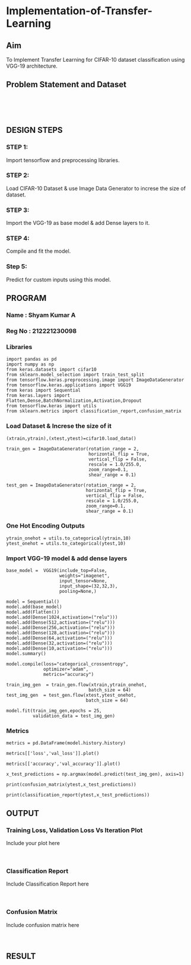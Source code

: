 # Implementation-of-Transfer-Learning
## Aim
To Implement Transfer Learning for CIFAR-10 dataset classification using VGG-19 architecture.
## Problem Statement and Dataset
</br>
</br>
</br>

## DESIGN STEPS
### STEP 1:
Import tensorflow and preprocessing libraries.

### STEP 2:
Load CIFAR-10 Dataset & use Image Data Generator to increse the size of dataset.

### STEP 3:
Import the VGG-19 as base model & add Dense layers to it.

### STEP 4:
Compile and fit the model.

### Step 5:
Predict for custom inputs using this model.

## PROGRAM

### Name : Shyam Kumar A
### Reg No : 212221230098
### Libraries
```
import pandas as pd
import numpy as np
from keras.datasets import cifar10
from sklearn.model_selection import train_test_split
from tensorflow.keras.preprocessing.image import ImageDataGenerator
from tensorflow.keras.applications import VGG19
from keras import Sequential
from keras.layers import Flatten,Dense,BatchNormalization,Activation,Dropout
from tensorflow.keras import utils
from sklearn.metrics import classification_report,confusion_matrix
```
### Load Dataset & Increse the size of it
```
(xtrain,ytrain),(xtest,ytest)=cifar10.load_data()

train_gen = ImageDataGenerator(rotation_range = 2,
                               horizontal_flip = True,
                               vertical_flip = False,
                               rescale = 1.0/255.0,
                               zoom_range=0.1,
                               shear_range = 0.1)

test_gen = ImageDataGenerator(rotation_range = 2,
                              horizontal_flip = True,
                              vertical_flip = False,
                              rescale = 1.0/255.0,
                              zoom_range=0.1,
                              shear_range = 0.1)
```
### One Hot Encoding Outputs
```
ytrain_onehot = utils.to_categorical(ytrain,10)
ytest_onehot = utils.to_categorical(ytest,10)
```
### Import VGG-19 model & add dense layers
```
base_model =  VGG19(include_top=False,
                    weights="imagenet",
                    input_tensor=None,
                    input_shape=(32,32,3),
                    pooling=None,)

model = Sequential()
model.add(base_model)
model.add(Flatten())
model.add(Dense(1024,activation=("relu")))
model.add(Dense(512,activation=("relu")))
model.add(Dense(256,activation=("relu")))
model.add(Dense(128,activation=("relu")))
model.add(Dense(64,activation=("relu")))
model.add(Dense(32,activation=("relu")))
model.add(Dense(10,activation=("relu")))
model.summary()

model.compile(loss="categorical_crossentropy",
              optimizer="adam",
              metrics="accuracy")

train_img_gen  = train_gen.flow(xtrain,ytrain_onehot,
                               batch_size = 64)		 
test_img_gen  = test_gen.flow(xtest,ytest_onehot,
                              batch_size = 64)

model.fit(train_img_gen,epochs = 25,
          validation_data = test_img_gen)
```
### Metrics
```
metrics = pd.DataFrame(model.history.history)

metrics[['loss','val_loss']].plot()

metrics[['accuracy','val_accuracy']].plot()

x_test_predictions = np.argmax(model.predict(test_img_gen), axis=1)

print(confusion_matrix(ytest,x_test_predictions))

print(classification_report(ytest,x_test_predictions))
```




## OUTPUT
### Training Loss, Validation Loss Vs Iteration Plot
Include your plot here
</br>
</br>
</br>
### Classification Report
Include Classification Report here
</br>
</br>
</br>
### Confusion Matrix
Include confusion matrix here
</br>
</br>
</br>
## RESULT
</br>
</br>
</br>
